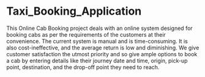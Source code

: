# Taxi_Booking_Application
This Online Cab Booking project deals with an online system designed for booking cabs as per the requirements of the customers at their convenience.  The current system is manual and is time-consuming. It is also cost-ineffective, and the average return is low and diminishing. We give customer satisfaction the utmost priority and so give ample options to book a cab by entering details like their journey date and time, origin, pick-up point, destination, and the drop-off point they need to reach.
